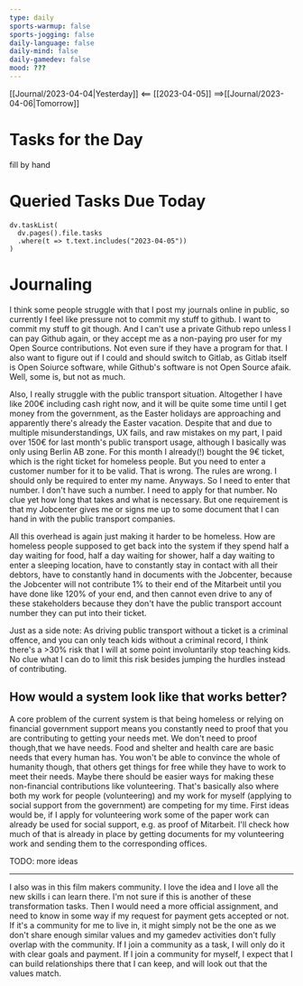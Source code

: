 ```yaml
---
type: daily
sports-warmup: false
sports-jogging: false
daily-language: false
daily-mind: false
daily-gamedev: false
mood: ???
---
```


[[Journal/2023-04-04|Yesterday]] <== [[2023-04-05]] ==>[[Journal/2023-04-06|Tomorrow]]


# Tasks for the Day

fill by hand


# Queried Tasks Due Today

```dataviewjs
dv.taskList(
  dv.pages().file.tasks
  .where(t => t.text.includes("2023-04-05"))
)
```



# Journaling

I think some people struggle with that I post my journals online in public, so currently I feel like pressure not to commit my stuff to github.
I want to commit my stuff to git though.
And I can't use a private Github repo unless I can pay Github again, or they accept me as a non-paying pro user for my Open Source contributions. Not even sure if they have a program for that.
I also want to figure out if I could and should switch to Gitlab, as Gitlab itself is Open Soiurce software, while Github's software is not Open Source afaik. Well, some is, but not as much.

Also, I really struggle with the public transport situation. Altogether I have like 200€ including cash right now, and it will be quite some time until I get money from the government, as the Easter holidays are approaching and apparently there's already the Easter vacation. Despite that and due to multiple misunderstandings, UX fails, and raw mistakes on my part, I paid over 150€ for last month's public transport usage, although I basically was only using Berlin AB zone. For this month I already(!) bought the 9€ ticket, which is the right ticket for homeless people. But you need to enter a customer number for it to be valid. That is wrong. The rules are wrong. I should only be required to enter my name. Anyways. So I need to enter that number. I don't have such a number. I need to apply for that number. No clue yet how long that takes and what is necessary. But one requirement is that my Jobcenter gives me or signs me up to some document that I can hand in with the public transport companies.

All this overhead is again just making it harder to be homeless. How are homeless people supposed to get back into the system if they spend half a day waiting for food, half a day waiting for shower, half a day waiting to enter a sleeping location, have to constantly stay in contact with all their debtors, have to constantly hand in documents with the Jobcenter, because the Jobcenter will not contribute 1% to their end of the Mitarbeit until you have done like 120% of your end, and then cannot even drive to any of these stakeholders because they don't have the public transport account number they can put into their ticket.

Just as a side note: As driving public transport without a ticket is a criminal offence, and you can only teach kids without a criminal record, I think there's a >30% risk that I will at some point involuntarily stop teaching kids. No clue what I can do to limit this risk besides jumping the hurdles instead of contributing.

## How would a system look like that works better?

A core problem of the current system is that being homeless or relying on financial government support means you constantly need to proof that you are contributing to getting your needs met. We don't need to proof though,that we have needs. Food and shelter and health care are basic needs that every human has.
You won't be able to convince the whole of humanity though, that others get things for free while they have to work to meet their needs.
Maybe there should be easier ways for making these non-financial contributions like volunteering. That's basically also where both my work for people (volunteering) and my work for myself (applying to social support from the government) are competing for my time. First ideas would be, if I apply for volunteering work some of the paper work can already be used for social support, e.g. as proof of Mitarbeit.
I'll check how much of that is already in place by getting documents for my volunteering work and sending them to the corresponding offices.

TODO: more ideas

---
I also was in this film makers community. I love the idea and I love all the new skills i can learn there. I'm not sure if this is another of these transformation tasks. Then I would need a more official assignment, and need to know in some way if my request for payment gets accepted or not.
If it's a community for me to live in, it might simply not be the one as we don't share enough similar values and my gamedev activities don't fully overlap with the community.
If I join a community as a task, I will only do it with clear goals and payment.
If I join a community for myself, I expect that I can build relationships there that I can keep, and will look out that the values match.